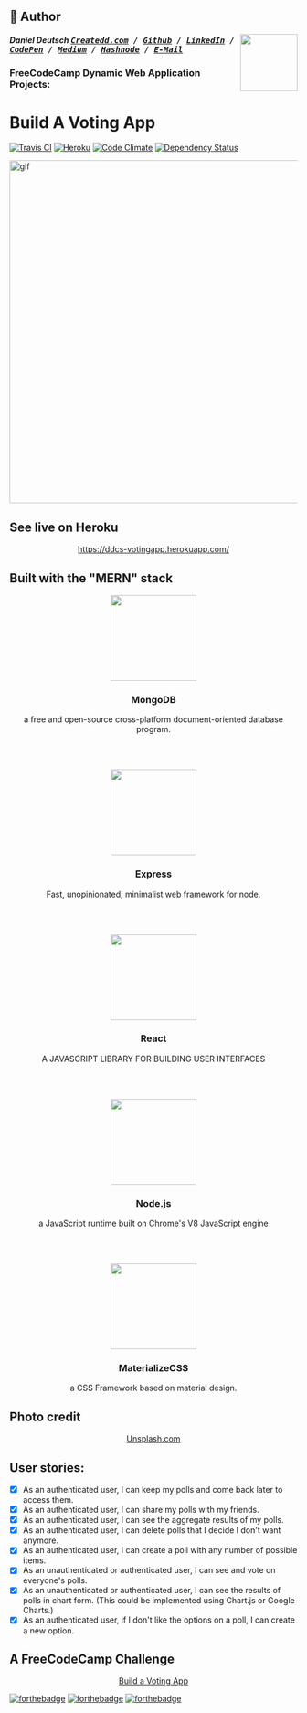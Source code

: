 ## 📝 Author
[<img src="https://avatars1.githubusercontent.com/u/22077628?v=3&u=927102473ec4fcc03ac2f6200740a9faff91fd55&s=400" align="right" height="100">](http://ddcreationstudios.at/)

##### Daniel Deutsch <kbd>[Createdd.com](http://createdd.com/) / [Github](https://www.freecodecamp.com/ddcreationstudios) / [LinkedIn](https://www.linkedin.com/in/daniel-deutsch-b95611127) / [CodePen](http://codepen.io/ddcreationstudios/)  / [Medium](https://medium.com/@ddcreationstudi) / [Hashnode](https://hashnode.com/@DDCreationStudio) / [E-Mail](mailto:dd@createdd.com)</kbd>


### FreeCodeCamp Dynamic Web Application Projects:
# Build A Voting App 
[![Travis CI](https://travis-ci.org/DDCreationStudios/votingApp.svg?branch=master)](https://travis-ci.org/DDCreationStudios/votingApp) [![Heroku](http://heroku-badge.herokuapp.com/?app=ddcs-votingapp&style=flat&svg=1)](https://ddcs-votingapp.herokuapp.com/) [![Code Climate](https://codeclimate.com/github/DDCreationStudios/votingApp/badges/gpa.svg)](https://codeclimate.com/github/DDCreationStudios/votingApp) [![Dependency Status](https://gemnasium.com/badges/github.com/DDCreationStudios/votingApp.svg)](https://gemnasium.com/github.com/DDCreationStudios/votingApp)

<img src="http://recordit.co/vzW1lThdU5/gif/" alt="gif" height=600 />

<!--- ![img](./public/img/screenshot.png) -->

## See live on Heroku

<p align="center"> 
<a href="https://ddcs-votingapp.herokuapp.com/">https://ddcs-votingapp.herokuapp.com/ </a>
</p>


## Built with the "MERN" stack 

<p align="center">
<a href="https://www.mongodb.com/">
    <img src="https://github.com/mongodb-js/leaf/blob/master/dist/mongodb-leaf_256x256.png?raw=true" width="150">
  </a>
</p>
<p align="center">
  <h3 align="center">MongoDB</h3>
  <p align="center">
    a free and open-source cross-platform document-oriented database program. 
</p>
<br>
<br>
<p align="center">
<a href="https://www.mongodb.com/">
    <img src="https://camo.githubusercontent.com/fc61dcbdb7a6e49d3adecc12194b24ab20dfa25b/68747470733a2f2f692e636c6f756475702e636f6d2f7a6659366c4c376546612d3330303078333030302e706e67" width="150">
  </a>
</p>
<p align="center">
  <h3 align="center">Express</h3>
  <p align="center">
    Fast, unopinionated, minimalist web framework for node.
</p>
<br>
<br>
<p align="center">
<a href="https://facebook.github.io/react/">
    <img src="https://upload.wikimedia.org/wikipedia/en/thumb/a/a7/React-icon.svg/1024px-React-icon.svg.png" width="150">
  </a>
</p>
<p align="center">
  <h3 align="center">React</h3>
  <p align="center">
    A JAVASCRIPT LIBRARY FOR BUILDING USER INTERFACES
</p>
<br>
<br>
<p align="center">
  <a href="https://nodejs.org/en/">
    <img src="https://camo.githubusercontent.com/9c24355bb3afbff914503b663ade7beb341079fa/68747470733a2f2f6e6f64656a732e6f72672f7374617469632f696d616765732f6c6f676f2d6c696768742e737667" width="150">
  </a>
</p>
<p align="center">
  <h3 align="center">Node.js</h3>
  <p align="center">
    a JavaScript runtime built on Chrome's V8 JavaScript engine
</p>
<br>
<br>
<p align="center">
  <a href="http://materializecss.com/">
    <img src="http://materializecss.com/res/materialize.svg" width="150">
  </a>
</p>
<p align="center">
  <h3 align="center">MaterializeCSS</h3>
  <p align="center">
     a CSS Framework based on material design.
</p>


## Photo credit

<p align="center">
<a href="https://unsplash.com">Unsplash.com</a>
</p>


## User stories:

- [X] As an authenticated user, I can keep my polls and come back later to access them.
- [X] As an authenticated user, I can share my polls with my friends.
- [X] As an authenticated user, I can see the aggregate results of my polls.
- [X] As an authenticated user, I can delete polls that I decide I don't want anymore.
- [X] As an authenticated user, I can create a poll with any number of possible items.
- [X] As an unauthenticated or authenticated user, I can see and vote on everyone's polls.
- [X] As an unauthenticated or authenticated user, I can see the results of polls in chart form. (This could be implemented using Chart.js or Google Charts.)
- [X] As an authenticated user, if I don't like the options on a poll, I can create a new option.

## A FreeCodeCamp Challenge

<p align="center">
<a href="https://www.freecodecamp.org/challenges/build-a-voting-app">Build a Voting App</a>
</p>



[![forthebadge](http://forthebadge.com/images/badges/built-with-love.svg)](http://forthebadge.com) [![forthebadge](http://forthebadge.com/images/badges/kinda-sfw.svg)](http://forthebadge.com) [![forthebadge](http://forthebadge.com/images/badges/as-seen-on-tv.svg)](http://forthebadge.com)
